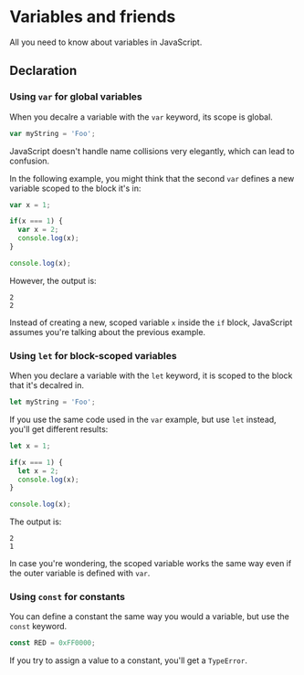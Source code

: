 # Variables and friends

All you need to know about variables in JavaScript.

## Declaration

### Using `var` for global variables

When you decalre a variable with the `var` keyword, its scope is global.

```javascript
var myString = 'Foo';
```

JavaScript doesn't handle name collisions very elegantly, which can lead to confusion.

In the following example, you might think that the second `var` defines a new variable
scoped to the block it's in:

```javascript
var x = 1;

if(x === 1) {
  var x = 2;
  console.log(x);
}

console.log(x);
```

However, the output is:

```
2
2
```

Instead of creating a new, scoped variable `x` inside the `if` block, JavaScript
assumes you're talking about the previous example.

### Using `let` for block-scoped variables

When you declare a variable with the `let` keyword, it is scoped to the block that it's
decalred in.

```javascript
let myString = 'Foo';
```

If you use the same code used in the `var` example, but use `let` instead, you'll get
different results:

```javascript
let x = 1;

if(x === 1) {
  let x = 2;
  console.log(x);
}

console.log(x);
```

The output is:

```
2
1
```

In case you're wondering, the scoped variable works the same way even if the outer variable
is defined with `var`.

### Using `const` for constants

You can define a constant the same way you would a variable, but use the `const` keyword.

```javascript
const RED = 0xFF0000;
```

If you try to assign a value to a constant, you'll get a `TypeError`.
